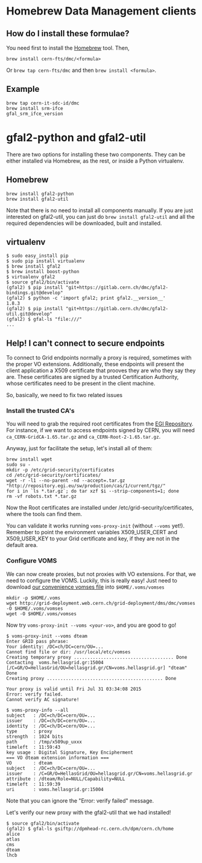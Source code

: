 # Homebrew Data Management clients
## How do I install these formulae?
You need first to install the [Homebrew](http://brew.sh/) tool. Then,

`brew install cern-fts/dmc/<formula>`

Or `brew tap cern-fts/dmc` and then `brew install <formula>`.

## Example
```shell
brew tap cern-it-sdc-id/dmc
brew install srm-ifce
gfal_srm_ifce_version
```

# gfal2-python and gfal2-util
There are two options for installing these two components. They can be either installed via Homebrew, as the rest, or
inside a Python virtualenv.

## Homebrew
```shell
brew install gfal2-python
brew install gfal2-util
```

Note that there is no need to install all components manually. If you are just interested on gfal2-util, you
can just do `brew install gfal2-util` and all the required dependencies will be downloaded, built and installed.

## virtualenv

```shell
$ sudo easy_install pip
$ sudo pip install virtualenv
$ brew install gfal2
$ brew install boost-python
$ virtualenv gfal2
$ source gfal2/bin/activate
(gfal2) $ pip install "git+https://gitlab.cern.ch/dmc/gfal2-bindings.git@develop"
(gfal2) $ python -c 'import gfal2; print gfal2.__version__'
1.8.3
(gfal2) $ pip install "git+https://gitlab.cern.ch/dmc/gfal2-util.git@develop"
(gfal2) $ gfal-ls "file:///"
...
```

## Help! I can't connect to secure endpoints
To connect to Grid endpoints normally a proxy is required, sometimes with the proper VO extensions.
Additionally, these endpoints will present the client application a X509 certificate that prooves they are who
they say they are. These certificates are signed by a trusted Certification Authority, whose certificates need to be present in the client machine.

So, basically, we need to fix two related issues

### Install the trusted CA's
You will need to grab the required root certificates from the [EGI Repository](http://repository.egi.eu/sw/production/cas/1/current/tgz/). For instance, if we want to access endpoints
signed by CERN, you will need `ca_CERN-GridCA-1.65.tar.gz` and `ca_CERN-Root-2-1.65.tar.gz`.

Anyway, just for facilitate the setup, let's install all of them:

```shell
brew install wget
sudo su -
mkdir -p /etc/grid-security/certificates
cd /etc/grid-security/certificates/
wget -r -l1 --no-parent -nd --accept=.tar.gz "http://repository.egi.eu/sw/production/cas/1/current/tgz/"
for i in `ls *.tar.gz`; do tar xzf $i --strip-components=1; done
rm -vf robots.txt *.tar.gz
```
Now the Root certificates are installed under /etc/grid-security/certificates, where the tools can find them.

You can validate it works running `voms-proxy-init` (without `--voms` yet!). Remember to point the environment
variables X509_USER_CERT and X509_USER_KEY to your Grid certificate and key, if they are not in the default area.

### Configure VOMS
We can now create proxies, but not proxies with VO extensions. For that, we need to configure the VOMS. Luckily, this is really easy! Just need to download [our convenience vomses file](http://grid-deployment.web.cern.ch/grid-deployment/dms/dmc/vomses) into `$HOME/.voms/vomses`

```shell
mkdir -p $HOME/.voms
wget http://grid-deployment.web.cern.ch/grid-deployment/dms/dmc/vomses -O $HOME/.voms/vomses
wget -O $HOME/.voms/vomses
```

Now try `voms-proxy-init --voms <your-vo>`, and you are good to go!

```shell
$ voms-proxy-init --voms dteam
Enter GRID pass phrase:
Your identity: /DC=ch/DC=cern/OU=...
Cannot find file or dir: /usr/local/etc/vomses
Creating temporary proxy ..................................... Done
Contacting  voms.hellasgrid.gr:15004 [/C=GR/O=HellasGrid/OU=hellasgrid.gr/CN=voms.hellasgrid.gr] "dteam" Done
Creating proxy ........................................... Done

Your proxy is valid until Fri Jul 31 03:34:08 2015
Error: verify failed.
Cannot verify AC signature!

$ voms-proxy-info --all
subject   : /DC=ch/DC=cern/OU=...
issuer    : /DC=ch/DC=cern/OU=...
identity  : /DC=ch/DC=cern/OU=...
type      : proxy
strength  : 1024 bits
path      : /tmp/x509up_uxxx
timeleft  : 11:59:43
key usage : Digital Signature, Key Encipherment
=== VO dteam extension information ===
VO        : dteam
subject   : /DC=ch/DC=cern/OU=...
issuer    : /C=GR/O=HellasGrid/OU=hellasgrid.gr/CN=voms.hellasgrid.gr
attribute : /dteam/Role=NULL/Capability=NULL
timeleft  : 11:59:39
uri       : voms.hellasgrid.gr:15004
```

Note that you can ignore the "Error: verify failed" message.

Let's verify our new proxy with the gfal2-util that we had installed!

```shell
$ source gfal2/bin/activate
(gfal2) $ gfal-ls gsiftp://dpmhead-rc.cern.ch/dpm/cern.ch/home
alice
atlas
cms
dteam
lhcb
```
